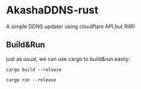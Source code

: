 # AkashaDDNS-rust
A simple DDNS updater using cloudflare API,but RIIR!


## Build&Run

just as usual, we can use cargo to build&run easily.

```
cargo build --release
```

```
cargo run --release
```